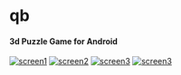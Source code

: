 qb
========

#### 3d Puzzle Game for Android ####

[![screen1](http://bompo.github.com/mgcube/screen1.png)](#)
[![screen2](http://bompo.github.com/mgcube/screen2.png)](#)
[![screen3](http://bompo.github.com/mgcube/screen3.png)](#)
[![screen3](http://bompo.github.com/mgcube/screen4.png)](#)
